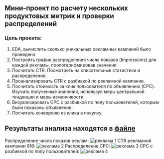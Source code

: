 ## Мини-проект по расчету нескольких продуктовых метрик и проверки распределений

### Цель проекта:
1. EDA, вычислить сколько уникальных рекламных кампаний было проведено
2. Постройть график распределения числа показов (Impressions) для каждой рекламы, прологарифмировав значения.
3. Посчитать CTR. Посмотреть на описательные статистики и распределение.
4. Проанализировать CTR с разбивкой по рекламной кампании.
5. Посчитать стоимость за клик пользователя по объявлению (CPC). Изучить полученные значения, используя меры центральной тенденции и меры изменчивости.
6. Визуализировать CPC с разбивкой по полу пользователей, которым были показаны объявления.
7. Посчитать конверсию из клика в покупку.

## Результаты анализа находятся в [файле](https://github.com/belladzhu/statistic/blob/main/statistic-advertisement/metrics-advertisement.ipynb)
Распределение числа показов реклам:
![реклама 1](https://github.com/belladzhu/statistic/assets/101130608/e37b1b21-447b-48fb-90fb-5c96e907a8c3)
CTR реклманой кампании 916:
![реклама 2](https://github.com/belladzhu/statistic/assets/101130608/d051727b-4418-442a-89f6-747a802e80e9)
Распределение CPC:
![реклама 3](https://github.com/belladzhu/statistic/assets/101130608/111a8b8b-5347-41ba-86e1-7fc6fe0ad0e6)
CPC с разбивкой по полу пользователей:
![реклама 4](https://github.com/belladzhu/statistic/assets/101130608/19ceda51-0d4f-458b-9f35-365fcc3f29f8)
